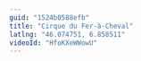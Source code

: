 ```yaml
---
guid: "1524b0588efb"
title: "Cirque du Fer-à-Cheval"
latlng: "46.074751, 6.858511"
videoId: "HfoKXeWWowU" 
---
```

